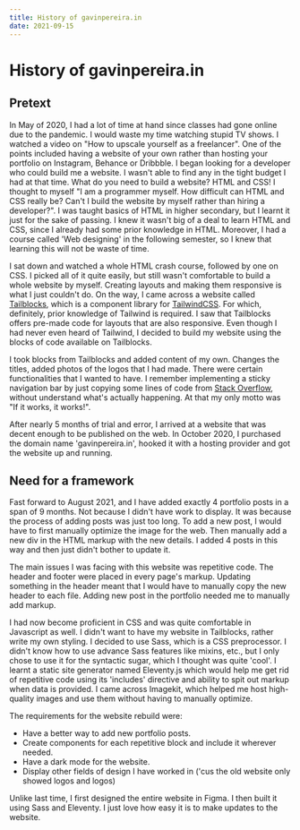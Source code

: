 ```yaml
---
title: History of gavinpereira.in
date: 2021-09-15
---
```


# History of gavinpereira.in

## Pretext

In May of 2020, I had a lot of time at hand since classes had gone online due to the pandemic. I would waste my time watching stupid TV shows. I watched a video on "How to upscale yourself as a freelancer". One of the points included having a website of your own rather than hosting your portfolio on Instagram, Behance or Dribbble. I began looking for a developer who could build me a website. I wasn't able to find any in the tight budget I had at that time. What do you need to build a website? HTML and CSS! I thought to myself "I am a programmer myself. How difficult can HTML and CSS really be? Can't I build the website by myself rather than hiring a developer?". I was taught basics of HTML in higher secondary, but I learnt it just for the sake of passing. I knew it wasn't big of a deal to learn HTML and CSS, since I already had some prior knowledge in HTML. Moreover, I had a course called 'Web designing' in the following semester, so I knew that learning this will not be waste of time.

I sat down and watched a whole HTML crash course, followed by one on CSS. I picked all of it quite easily, but still wasn't comfortable to build a whole website by myself. Creating layouts and making them responsive is what I just couldn't do. On the way, I came across a website called [Tailblocks](https://tailblocks.cc/), which is a component library for [TailwindCSS](https://tailwindcss.com/). For which, definitely, prior knowledge of Tailwind is required. I saw that Tailblocks offers pre-made code for layouts that are also responsive. Even though I had never even heard of Tailwind, I decided to build my website using the blocks of code available on Tailblocks.

I took blocks from Tailblocks and added content of my own. Changes the titles, added photos of the logos that I had made. There were certain functionalities that I wanted to have. I remember implementing a sticky navigation bar by just copying some lines of code from [Stack Overflow](https://stackoverflow.com/), without understand what's actually happening. At that my only motto was "If it works, it works!".

After nearly 5 months of trial and error, I arrived at a website that was decent enough to be published on the web. In October 2020, I purchased the domain name 'gavinpereira.in', hooked it with a hosting provider and got the website up and running.

## Need for a framework

Fast forward to August 2021, and I have added exactly 4 portfolio posts in a span of 9 months. Not because I didn't have work to display. It was because the process of adding posts was just too long. To add a new post, I would have to first manually optimize the image for the web. Then manually add a new div in the HTML markup with the new details. I added 4 posts in this way and then just didn't bother to update it.

The main issues I was facing with this website was repetitive code. The header and footer were placed in every page's markup. Updating something in the header meant that I would have to manually copy the new header to each file. Adding new post in the portfolio needed me to manually add markup.

I had now become proficient in CSS and was quite comfortable in Javascript as well. I didn't want to have my website in Tailblocks, rather write my own styling. I decided to use Sass, which is a CSS preprocessor. I didn't know how to use advance Sass features like mixins, etc., but I only chose to use it for the syntactic sugar, which I thought was quite 'cool'. I learnt a static site generator named Eleventy.js which would help me get rid of repetitive code using its 'includes' directive and ability to spit out markup when data is provided. I came across Imagekit, which helped me host high-quality images and use them without having to manually optimize.

The requirements for the website rebuild were:

- Have a better way to add new portfolio posts.
- Create components for each repetitive block and include it wherever needed.
- Have a dark mode for the website.
- Display other fields of design I have worked in ('cus the old website only showed logos and logos)

Unlike last time, I first designed the entire website in Figma. I then built it using Sass and Eleventy. I just love how easy it is to make updates to the website.
